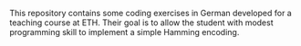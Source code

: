 This repository contains some coding exercises in German developed for a teaching course at ETH. Their goal is to allow the student with modest programming skill to implement a simple Hamming encoding.
